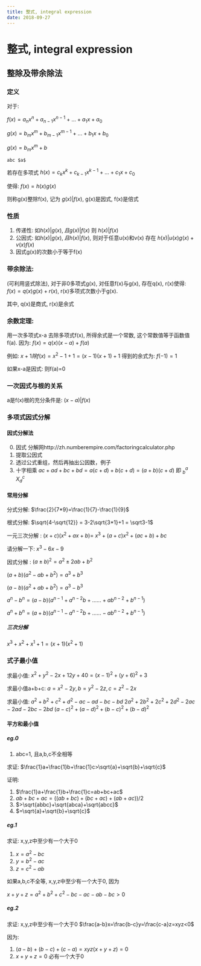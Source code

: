 ```yaml
---
title: 整式, integral expression
date: 2018-09-27
---
```

# 整式, integral expression

## 整除及带余除法

### 定义
对于:

  $f(x)=a_nx^n+a_{n-1}x^{n-1}+...+a_1x+a_0$

$g(x)=b_mx^m+b_{m-1}x^{m-1}+...+b_1x+b_0$

$g(x)=b_mx^m+b$

```
abc $a$
```

若存在多项式
  $h(x)=c_kx^k+c_{k-1}x^{k-1}+...+c_1x+c_0$

使得:
    $f(x)=h(x)g(x)$

则称g(x)整除f(x), 记为 $g(x)|f(x)$, g(x)是因式, f(x)是倍式

### 性质
1. 传递性: 如$h(x)|g(x), 且g(x)|f(x)$ 则 $h(x)|f(x)$
2. 公因式: 如$h(x)|g(x), 且h(x)|f(x)$, 则对于任意u(x)和v(x) 存在 $h(x)|u(x)g(x)+v(x)f(x)$
3. 因式g(x)的次数小于等于f(x)


### 带余除法:
(可利用竖式除法), 对于非0多项式g(x), 对任意f(x)与g(x), 存在q(x), r(x)使得:
    $f(x)=q(x)g(x)+r(x)$, r(x)多项式次数小于g(x).

其中, q(x)是商式, r(x)是余式

### 余数定理:
用一次多项式x-a 去除多项式f(x), 所得余式是一个常数, 这个常数值等于函数值f(a).
因为: $f(x)=q(x)(x-a)+f(a)$

例如: $x+1 除f(x)=x^2-1 +1 = (x-1)(x+1)+1$ 得到的余式为:
$f(-1)=1$

如果x-a是因式: 则f(a)=0

### 一次因式与根的关系
a是f(x)根的充分条件是: $(x-a)|f(x)$

### 多项式因式分解

#### 因式分解法
0. 因式 分解网http://zh.numberempire.com/factoringcalculator.php
1. 提取公因式
2. 透过公式重组，然后再抽出公因数，例子
3. 十字相乘
$ac+ad+bc+bd=a(c+d)+b(c+d)=(a+b)(c+d)$
 即 ${}_{b}^{a}\!X_{d}^{c}$

#### 常用分解
分式分解:
$\frac{2}{7*9}=\frac{1}{7}-\frac{1}{9}$

根式分解:
$\sqrt{4-\sqrt{12}} = 3-2\sqrt{3*1}+1 = \sqrt3-1$

一元三次分解 :
$(x+c)(x^2+ax+b)=$
$x^3+(a+c)x^2+(ac+b)+bc$

请分解一下: $x^3-6x-9$

因式分解 :
$(a±b)^2 = a^2±2ab+b^2$

$(a+b)(a^2-ab+b^2)=a^3+b^3$

$(a-b)(a^2+ab+b^2)=a^3-b^3$

$a^{n}-b^{n}=(a-b)(a^{{n-1}}+a^{{n-2}}b+......+ab^{n-2}+b^{{n-1}})$

$a^{n}+b^{n}=(a+b)(a^{{n-1}}-a^{{n-2}}b+......-ab^{n-2}+b^{{n-1}})$

##### 三次分解
$x^3+x^2+x^1+1=(x+1)(x^2+1)$

### 式子最小值
求最小值:
$x^2+y^2-2x+12y+40 = (x-1)^2+(y+6)^2+3$

求最小值a+b+c:
$a=x^2-2y, b=y^2-2z, c=z^2-2x$

求最小值:
$a^2+b^2+c^2+d^2-ac-ad-bc-bd$
$2a^2+2b^2+2c^2+2d^2-2ac-2ad-2bc-2bd$
$(a-c)^2+(a-d)^2+(b-c)^2+(b-d)^2$

#### 平方和最小值

##### eg.0
1. abc=1, 且a,b,c不全相等

求证: 
$\frac{1}a+\frac{1}b+\frac{1}c>\sqrt{a}+\sqrt{b}+\sqrt{c}$

证明:
1. $\frac{1}a+\frac{1}b+\frac{1}c=ab+bc+ac$
1. $ab+bc+ac=((ab+bc)+(bc+ac)+(ab+ac))/2$
1. $>\sqrt{abbc}+\sqrt{abca}+\sqrt{abcc}$
1. $=\sqrt{a}+\sqrt{b}+\sqrt{c}$

##### eg.1
求证: x,y,z中至少有一个大于0
1. $x=a^2-bc$
1. $y=b^2-ac$
1. $z=c^2-ab$

如果a,b,c不全等, x,y,z中至少有一个大于0, 因为

$x+y+z=a^2+b^2+c^2-bc-ac-ab-bc>0$

##### eg.2
求证: x,y,z中至少有一个大于0
$\frac{a-b}x=\frac{b-c}y=\frac{c-a}z=xyz<0$

因为:
1. $(a-b)+(b-c)+(c-a)=xyz(x+y+z)=0$
1. $x+y+z=0$ 必有一个大于0